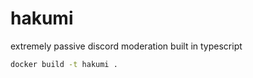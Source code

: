 # hakumi

extremely passive discord moderation built in typescript

```sh
docker build -t hakumi .
```
